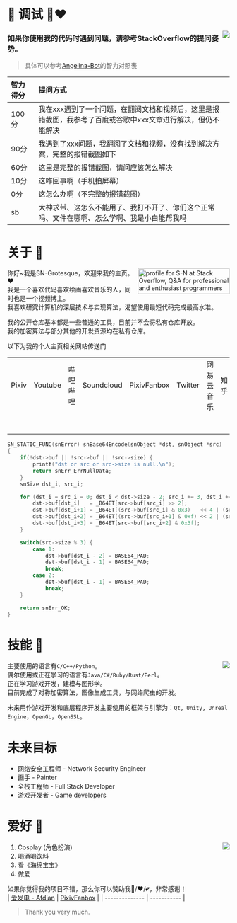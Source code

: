 # 🤗 调试 🤗❤️
<img src="https://www.murphysec.com/platform3/v3/badge/1611431819275173888.svg" align="right">

### 如果你使用我的代码时遇到问题，请参考StackOverflow的提问姿势。

> 具体可以参考[Angelina-Bot](https://www.angelina-bot.top/About.html)的智力对照表

| 智力得分	| 提问方式 |
| :--- | :--- |
| 100分	| 我在xxx遇到了一个问题，在翻阅文档和视频后，这里是报错截图，我参考了百度或谷歌中xxx文章进行解决，但仍不能解决 |
| 90分	| 我遇到了xxx问题，我翻阅了文档和视频，没有找到解决方案，完整的报错截图如下 |
| 60分	| 这里是完整的报错截图，请问应该怎么解决 |
| 10分	| 这咋回事啊（手机拍屏幕）|
| 0分	| 这怎么办啊（不完整的报错截图） |
| sb	| 大神求带、这怎么不能用了、我打不开了、你们这个正常吗、文件在哪啊、怎么学啊、我是小白能帮我吗 |

# 关于 🍺
<a href="https://stackoverflow.com/users/21376217/s-n"><img src="https://stackoverflow.com/users/flair/21376217.png" width="208" height="58" alt="profile for S-N at Stack Overflow, Q&amp;A for professional and enthusiast programmers" title="profile for S-N at Stack Overflow, Q&amp;A for professional and enthusiast programmers" align="right"></a>

你好~我是SN-Grotesque，欢迎来我的主页。❤<br>
我是一个喜欢代码喜欢绘画喜欢音乐的人，同时也是一个视频博主。<br>
我喜欢研究计算机的深层技术与实现算法，渴望使用最短代码完成最高水准。<br>

我的公开仓库基本都是一些普通的工具，目前并不会将私有仓库开放。<br>
我的加密算法与部分其他的开发资源均在私有仓库。

以下为我的个人主页相关网站传送门

<table>
    <tr>
        <td>Pixiv</td>      <td>Youtube</td>     <td>哔哩哔哩</td>    <td>Soundcloud</td>    <td>PixivFanbox</td>
        <td>Twitter</td>    <td>网易云音乐</td>   <td>知乎</td>       <td>爱发电</td>         <td>电子邮箱</td>
    </tr>
    <tr>
        <td><a href="https://www.pixiv.net/users/38279179"><img src="https://www.pixiv.net/favicon.ico" width="15px" height="15px"></a></td>
        <td><a href="https://www.youtube.com/channel/UCITRiFd37VZS8y4vjW2pfYQ/featured">
            <img src="https://www.youtube.com/favicon.ico" width="15px" height="15px"></a></td>
        <td><a href="https://space.bilibili.com/27958784"><img src="https://www.bilibili.com/favicon.ico" width="15px" height="15px"></a></td>
        <td><a href="https://soundcloud.com/sngrotesque"><img src="https://soundcloud.com/favicon.ico" width="15px" height="15px"></a></td>
        <td><a href="https://sng.fanbox.cc/"><img src="https://sng.fanbox.cc/favicon.ico" width="15px" height="15px"></a></td>
        <td><a href="https://twitter.com/SNGOfficial4"><img src="https://twitter.com/favicon.ico" width="15px" height="15px"></a></td>
        <td><a href="https://music.163.com/#/user/home?id=1686139386">
            <img src="http://s1.music.126.net/style/favicon.ico" width="15px" height="15px"></a></td>
        <td><a href="https://www.zhihu.com/people/kianakaslana-16"><img src="https://www.zhihu.com/favicon.ico" width="15px" height="15px"></a></td>
        <td><a href="https://afdian.net/@sngrotesque"><img src="https://afdian.net/favicon.ico" width="15px" height="15px"></a></td>
        <td><a href="mailto:kq-cos@outlook.com">E-Mail</a></td>
    </tr>
</table>

```c
SN_STATIC_FUNC(snError) snBase64Encode(snObject *dst, snObject *src)
{
    if(!dst->buf || !src->buf || !src->size) {
        printf("dst or src or src->size is null.\n");
        return snErr_ErrNullData;
    }
    snSize dst_i, src_i;

    for (dst_i = src_i = 0; dst_i < dst->size - 2; src_i += 3, dst_i += 4) {
        dst->buf[dst_i]   = _B64ET[src->buf[src_i] >> 2];
        dst->buf[dst_i+1] = _B64ET[(src->buf[src_i] & 0x3)   << 4 | (src->buf[src_i+1] >> 4)];
        dst->buf[dst_i+2] = _B64ET[(src->buf[src_i+1] & 0xf) << 2 | (src->buf[src_i+2] >> 6)];
        dst->buf[dst_i+3] = _B64ET[src->buf[src_i+2] & 0x3f];
    }

    switch(src->size % 3) {
        case 1:
            dst->buf[dst_i - 2] = BASE64_PAD;
            dst->buf[dst_i - 1] = BASE64_PAD;
            break;
        case 2:
            dst->buf[dst_i - 1] = BASE64_PAD;
            break;
    }

    return snErr_OK;
}
```

# 技能 🍻
<img src="https://github-readme-stats.vercel.app/api/top-langs?username=sngrotesque&layout=compact" align="right">

主要使用的语言有`C/C++/Python`。<br>
偶尔使用或正在学习的语言有`Java/C#/Ruby/Rust/Perl`。<br>
正在学习游戏开发，建模与图形学。<br>
目前完成了对称加密算法，图像生成工具，与网络爬虫的开发。

未来用作游戏开发和底层程序开发主要使用的框架与引擎为：`Qt`，`Unity`，`Unreal Engine`，`OpenGL`，`OpenSSL`。

# 未来目标

- 网络安全工程师 - Network Security Engineer
- 画手 - Painter
- 全栈工程师 - Full Stack Developer
- 游戏开发者 - Game developers

# 爱好 🥂
<img src="https://github-readme-stats.vercel.app/api?username=sngrotesque&show_icons=true&count_private=true&theme=cobalt&show_icons=true" align="right">

1. Cosplay (角色扮演)
2. 喝酒喝饮料
3. 看《海绵宝宝》
4. 做爱

如果你觉得我的项目不错，那么你可以赞助我🍗/❤/💕，非常感谢！<br>
| [爱发电 - Afdian](https://afdian.net/@sngrotesque) | [PixivFanbox](https://sng.fanbox.cc/) |
| --------------                                    | -----------                           |
> Thank you very much.
